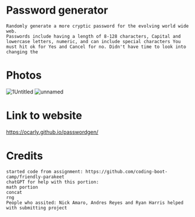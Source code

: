 # Password generator
    Randomly generate a more cryptic password for the evolving world wide web.
    Passwords include having a length of 8-128 characters, Capital and lowercase letters, numeric, and can include special characters You must hit ok for Yes and Cancel for no. Didn't have time to look into changing the 



# Photos
![1Untitled](https://github.com/ocarly/passwordgen/assets/141790916/4fc5d741-36c8-4b2f-b41b-04f31a906a00)
![unnamed](https://github.com/ocarly/passwordgen/assets/141790916/e7c0fc08-c4fe-4d04-bf92-56b760a10d89)

# Link to website
https://ocarly.github.io/passwordgen/

# Credits
    started code from assignment: https://github.com/coding-boot-camp/friendly-parakeet
    chatGPT for help with this portion:
    math portion
    concat
    rng
    People who assited: Nick Amaro, Andres Reyes and Ryan Harris helped with submitting project

